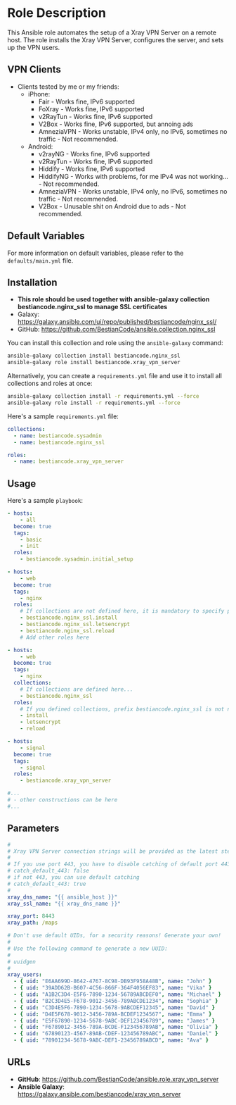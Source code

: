 # Role Description

This Ansible role automates the setup of a Xray VPN Server on a remote host. The role installs the Xray VPN Server, configures the server, and sets up the VPN users.

## VPN Clients

* Clients tested by me or my friends:
  * iPhone:
    * Fair - Works fine, IPv6 supported
    * FoXray - Works fine, IPv6 supported
    * v2RayTun - Works fine, IPv6 supported
    * V2Box - Works fine, IPv6 supported, but annoing ads
    * AmneziaVPN - Works unstable, IPv4 only, no IPv6, sometimes no traffic - Not recommended.
  * Android:
    * v2rayNG - Works fine, IPv6 supported
    * v2RayTun - Works fine, IPv6 supported
    * Hiddify - Works fine, IPv6 supported
    * HiddifyNG - Works with problems, for me IPv4 was not working... - Not recommended.
    * AmneziaVPN - Works unstable, IPv4 only, no IPv6, sometimes no traffic - Not recommended.
    * V2Box - Unusable shit on Android due to ads - Not recommended.

## Default Variables

For more information on default variables, please refer to the `defaults/main.yml` file.

## Installation

* __This role should be used together with ansible-galaxy collection bestiancode.nginx_ssl to manage SSL certificates__
* Galaxy: https://galaxy.ansible.com/ui/repo/published/bestiancode/nginx_ssl/
* GitHub: https://github.com/BestianCode/ansible.collection.nginx_ssl

You can install this collection and role using the `ansible-galaxy` command:

```bash
ansible-galaxy collection install bestiancode.nginx_ssl
ansible-galaxy role install bestiancode.xray_vpn_server
```

Alternatively, you can create a `requirements.yml` file and use it to install all collections and roles at once:

```bash
ansible-galaxy collection install -r requirements.yml --force
ansible-galaxy role install -r requirements.yml --force
```

Here's a sample `requirements.yml` file:

```yaml
collections:
  - name: bestiancode.sysadmin
  - name: bestiancode.nginx_ssl

roles:
  - name: bestiancode.xray_vpn_server
```

## Usage

Here's a sample `playbook`:

```yaml
- hosts:
    - all
  become: true
  tags:
    - basic
    - init
  roles:
    - bestiancode.sysadmin.initial_setup

- hosts:
    - web
  become: true
  tags:
    - nginx
  roles:
    # If collections are not defined here, it is mandatory to specify prefix bestiancode.nginx_ssl!
    - bestiancode.nginx_ssl.install
    - bestiancode.nginx_ssl.letsencrypt
    - bestiancode.nginx_ssl.reload
    # Add other roles here

- hosts:
    - web
  become: true
  tags:
    - nginx
  collections:
    # If collections are defined here...
    - bestiancode.nginx_ssl
  roles:
    # If you defined collections, prefix bestiancode.nginx_ssl is not needed.
    - install
    - letsencrypt
    - reload

- hosts:
    - signal
  become: true
  tags:
    - signal
  roles:
    - bestiancode.xray_vpn_server

#...
# - other constructions can be here
#...
```

## Parameters

```yaml
#
# Xray VPN Server connection strings will be provided as the latest step of the ansible role
#
# If you use port 443, you have to disable catching of default port 443 by Nginx
# catch_default_443: false
# if not 443, you can use default catching
# catch_default_443: true
#
xray_dns_name: "{{ ansible_host }}"
xray_ssl_name: "{{ xray_dns_name }}"

xray_port: 8443
xray_path: /maps

# Don't use default UIDs, for a security reasons! Generate your own!
#
# Use the following command to generate a new UUID:
#
# uuidgen
#
xray_users:
  - { uid: "E6AA699D-8642-4767-8C98-DB93F958A48B", name: "John" }
  - { uid: "39ADD62B-B607-4C56-866F-364F4056EF83", name: "Vika" }
  - { uid: "A1B2C3D4-E5F6-7890-1234-56789ABCDEF0", name: "Michael" }
  - { uid: "B2C3D4E5-F678-9012-3456-789ABCDE1234", name: "Sophia" }
  - { uid: "C3D4E5F6-7890-1234-5678-9ABCDEF12345", name: "David" }
  - { uid: "D4E5F678-9012-3456-789A-BCDEF1234567", name: "Emma" }
  - { uid: "E5F67890-1234-5678-9ABC-DEF123456789", name: "James" }
  - { uid: "F6789012-3456-789A-BCDE-F123456789AB", name: "Olivia" }
  - { uid: "67890123-4567-89AB-CDEF-123456789ABC", name: "Daniel" }
  - { uid: "78901234-5678-9ABC-DEF1-23456789ABCD", name: "Ava" }
```

## URLs

- **GitHub**: https://github.com/BestianCode/ansible.role.xray_vpn_server
- **Ansible Galaxy**: https://galaxy.ansible.com/bestiancode/xray_vpn_server
